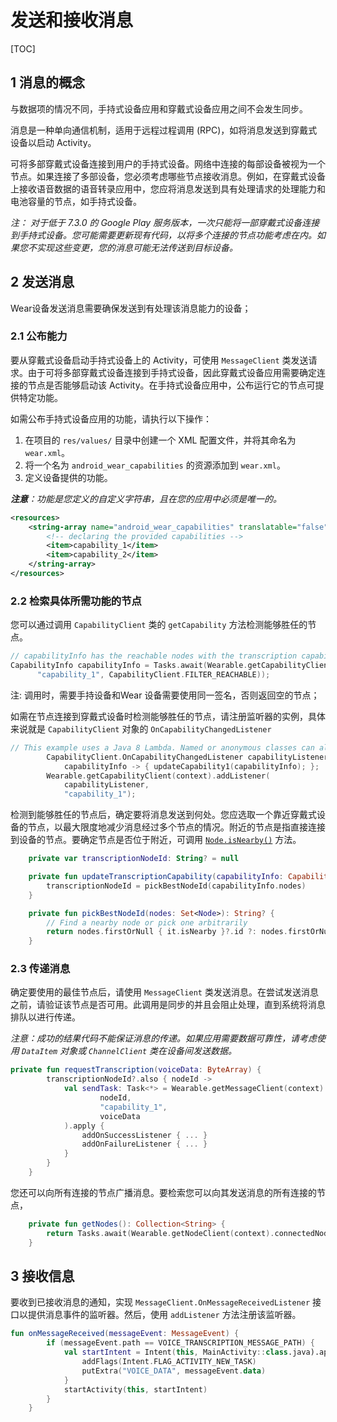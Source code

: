 # 发送和接收消息

[TOC]

## 1 消息的概念

与数据项的情况不同，手持式设备应用和穿戴式设备应用之间不会发生同步。

 消息是一种单向通信机制，适用于远程过程调用 (RPC)，如将消息发送到穿戴式设备以启动 Activity。

可将多部穿戴式设备连接到用户的手持式设备。网络中连接的每部设备被视为一个节点。如果连接了多部设备，您必须考虑哪些节点接收消息。例如，在穿戴式设备上接收语音数据的语音转录应用中，您应将消息发送到具有处理请求的处理能力和电池容量的节点，如手持式设备。

*注： 对于低于 7.3.0 的 Google Play 服务版本，一次只能将一部穿戴式设备连接到手持式设备。您可能需要更新现有代码，以将多个连接的节点功能考虑在内。如果您不实现这些变更，您的消息可能无法传送到目标设备。*

## 2 发送消息

Wear设备发送消息需要确保发送到有处理该消息能力的设备；

### 2.1 公布能力

要从穿戴式设备启动手持式设备上的 Activity，可使用 `MessageClient` 类发送请求。由于可将多部穿戴式设备连接到手持式设备，因此穿戴式设备应用需要确定连接的节点是否能够启动该 Activity。在手持式设备应用中，公布运行它的节点可提供特定功能。

如需公布手持式设备应用的功能，请执行以下操作：

1. 在项目的 `res/values/` 目录中创建一个 XML 配置文件，并将其命名为 `wear.xml`。
2. 将一个名为 `android_wear_capabilities` 的资源添加到 `wear.xml`。
3. 定义设备提供的功能。

***注意**：功能是您定义的自定义字符串，且在您的应用中必须是唯一的。*

```xml
<resources>
    <string-array name="android_wear_capabilities" translatable="false">
        <!-- declaring the provided capabilities -->
        <item>capability_1</item>
        <item>capability_2</item>
    </string-array>
</resources>
```

### 2.2 检索具体所需功能的节点

您可以通过调用 `CapabilityClient` 类的 `getCapability` 方法检测能够胜任的节点。

```kotlin
// capabilityInfo has the reachable nodes with the transcription capability
CapabilityInfo capabilityInfo = Tasks.await(Wearable.getCapabilityClient(context).getCapability(
      "capability_1", CapabilityClient.FILTER_REACHABLE));
```

注: 调用时，需要手持设备和Wear 设备需要使用同一签名，否则返回空的节点；

如需在节点连接到穿戴式设备时检测能够胜任的节点，请注册监听器的实例，具体来说就是 `CapabilityClient` 对象的 `OnCapabilityChangedListener`

```kotlin
// This example uses a Java 8 Lambda. Named or anonymous classes can also be used.
        CapabilityClient.OnCapabilityChangedListener capabilityListener =
            capabilityInfo -> { updateCapability1(capabilityInfo); };
        Wearable.getCapabilityClient(context).addListener(
            capabilityListener,
            "capability_1");
```

检测到能够胜任的节点后，确定要将消息发送到何处。您应选取一个靠近穿戴式设备的节点，以最大限度地减少消息经过多个节点的情况。附近的节点是指直接连接到设备的节点。要确定节点是否位于附近，可调用 [`Node.isNearby()`](https://developer.android.com/reference/com/google/android/gms/wearable/Node#isNearby()) 方法。

```kotlin
    private var transcriptionNodeId: String? = null

    private fun updateTranscriptionCapability(capabilityInfo: CapabilityInfo) {
        transcriptionNodeId = pickBestNodeId(capabilityInfo.nodes)
    }

    private fun pickBestNodeId(nodes: Set<Node>): String? {
        // Find a nearby node or pick one arbitrarily
        return nodes.firstOrNull { it.isNearby }?.id ?: nodes.firstOrNull()?.id
    }
```

### 2.3 传递消息

确定要使用的最佳节点后，请使用 `MessageClient` 类发送消息。在尝试发送消息之前，请验证该节点是否可用。此调用是同步的并且会阻止处理，直到系统将消息排队以进行传递。

*注意：成功的结果代码不能保证消息的传递。如果应用需要数据可靠性，请考虑使用 `DataItem` 对象或 `ChannelClient` 类在设备间发送数据。*

```kotlin
private fun requestTranscription(voiceData: ByteArray) {
        transcriptionNodeId?.also { nodeId ->
            val sendTask: Task<*> = Wearable.getMessageClient(context).sendMessage(
                    nodeId,
                    "capability_1",
                    voiceData
            ).apply {
                addOnSuccessListener { ... }
                addOnFailureListener { ... }
            }
        }
    }
```

您还可以向所有连接的节点广播消息。要检索您可以向其发送消息的所有连接的节点，

```kotlin
    private fun getNodes(): Collection<String> {
        return Tasks.await(Wearable.getNodeClient(context).connectedNodes).map { it.id }
    }
```

## 3 接收信息

要收到已接收消息的通知，实现 `MessageClient.OnMessageReceivedListener` 接口以提供消息事件的监听器。然后，使用 `addListener` 方法注册该监听器。

```kotlin
fun onMessageReceived(messageEvent: MessageEvent) {
        if (messageEvent.path == VOICE_TRANSCRIPTION_MESSAGE_PATH) {
            val startIntent = Intent(this, MainActivity::class.java).apply {
                addFlags(Intent.FLAG_ACTIVITY_NEW_TASK)
                putExtra("VOICE_DATA", messageEvent.data)
            }
            startActivity(this, startIntent)
        }
    }
```

